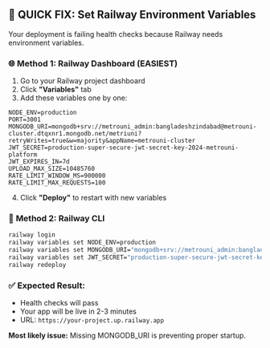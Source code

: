 ## 🚂 QUICK FIX: Set Railway Environment Variables

Your deployment is failing health checks because Railway needs environment variables.

### 🌐 **Method 1: Railway Dashboard (EASIEST)**

1. Go to your Railway project dashboard
2. Click **"Variables"** tab
3. Add these variables one by one:

```
NODE_ENV=production
PORT=3001
MONGODB_URI=mongodb+srv://metrouni_admin:bangladeshzindabad@metrouni-cluster.dtqxnr1.mongodb.net/metriuni?retryWrites=true&w=majority&appName=metrouni-cluster
JWT_SECRET=production-super-secure-jwt-secret-key-2024-metrouni-platform
JWT_EXPIRES_IN=7d
UPLOAD_MAX_SIZE=10485760
RATE_LIMIT_WINDOW_MS=900000
RATE_LIMIT_MAX_REQUESTS=100
```

4. Click **"Deploy"** to restart with new variables

### 🔧 **Method 2: Railway CLI**

```bash
railway login
railway variables set NODE_ENV=production
railway variables set MONGODB_URI="mongodb+srv://metrouni_admin:bangladeshzindabad@metrouni-cluster.dtqxnr1.mongodb.net/metriuni?retryWrites=true&w=majority&appName=metrouni-cluster"
railway variables set JWT_SECRET="production-super-secure-jwt-secret-key-2024-metrouni-platform"
railway redeploy
```

### ✅ **Expected Result:**
- Health checks will pass
- Your app will be live in 2-3 minutes
- URL: `https://your-project.up.railway.app`

**Most likely issue:** Missing MONGODB_URI is preventing proper startup.
